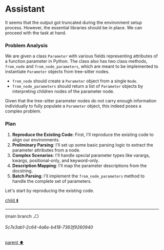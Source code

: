 # Assistant

It seems that the output got truncated during the environment setup process. However, the essential libraries should be in place. We can proceed with the task at hand.

### Problem Analysis

We are given a class `Parameter` with various fields representing attributes of a function parameter in Python. The class also has two class methods, `from_node` and `from_node_parameters`, which are meant to be implemented to instantiate `Parameter` objects from tree-sitter nodes.

- `from_node` should create a `Parameter` object from a single `Node`.
- `from_node_parameters` should return a list of `Parameter` objects by interpreting children nodes of the parameter node.

Given that the tree-sitter parameter nodes do not carry enough information individually to fully populate a `Parameter` object, this indeed poses a complex problem.

### Plan

1. **Reproduce the Existing Code**: First, I'll reproduce the existing code to align our environments.
2. **Preliminary Parsing**: I'll set up some basic parsing logic to extract the parameter attributes from a node.
3. **Complex Scenarios**: I'll handle special parameter types like varargs, kwargs, positional-only, and keyword-only.
4. **Description Mapping**: I'll map the parameter descriptions from the docstring.
5. **Batch Parsing**: I'll implement the `from_node_parameters` method to handle the complete set of parameters.

Let's start by reproducing the existing code.

[child ⬇️](#5c7e3ab1-2c64-4a6e-b418-7363f9260940)

---

(main branch ⎇)
###### 5c7e3ab1-2c64-4a6e-b418-7363f9260940
[parent ⬆️](#2d0f4f28-0afe-4c68-beb4-144b8ebf1878)
